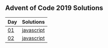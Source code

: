 ## Advent of Code 2019 Solutions
| Day                                       | Solutions                                                                                    |
|-------------------------------------------|----------------------------------------------------------------------------------------------|
| [01](https://adventofcode.com/2019/day/1) | [javascript](https://github.com/sequentialchaos/advent2019/blob/master/day01/js/solution.js?ts=2) |
| [02](https://adventofcode.com/2019/day/2) | [javascript](https://github.com/sequentialchaos/advent2019/blob/master/day02/js/solution.js?ts=2) |

